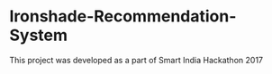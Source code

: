 # Ironshade-Recommendation-System

This project was developed as a part of Smart India Hackathon 2017

